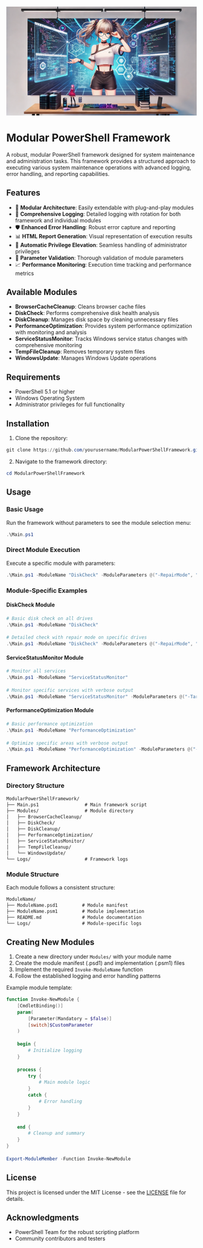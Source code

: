 ![ModularPowerShellFramework Banner](static/img/banner.webp)

# Modular PowerShell Framework

A robust, modular PowerShell framework designed for system maintenance and administration tasks. This framework provides a structured approach to executing various system maintenance operations with advanced logging, error handling, and reporting capabilities.

## Features

- 🔌 **Modular Architecture**: Easily extendable with plug-and-play modules
- 📝 **Comprehensive Logging**: Detailed logging with rotation for both framework and individual modules
- 🛡️ **Enhanced Error Handling**: Robust error capture and reporting
- 📊 **HTML Report Generation**: Visual representation of execution results
- 🔐 **Automatic Privilege Elevation**: Seamless handling of administrator privileges
- 🔄 **Parameter Validation**: Thorough validation of module parameters
- 📈 **Performance Monitoring**: Execution time tracking and performance metrics

## Available Modules

- **BrowserCacheCleanup**: Cleans browser cache files
- **DiskCheck**: Performs comprehensive disk health analysis
- **DiskCleanup**: Manages disk space by cleaning unnecessary files
- **PerformanceOptimization**: Provides system performance optimization with monitoring and analysis
- **ServiceStatusMonitor**: Tracks Windows service status changes with comprehensive monitoring
- **TempFileCleanup**: Removes temporary system files
- **WindowsUpdate**: Manages Windows Update operations

## Requirements

- PowerShell 5.1 or higher
- Windows Operating System
- Administrator privileges for full functionality

## Installation

1. Clone the repository:
```powershell
git clone https://github.com/yourusername/ModularPowerShellFramework.git
```

2. Navigate to the framework directory:
```powershell
cd ModularPowerShellFramework
```

## Usage

### Basic Usage

Run the framework without parameters to see the module selection menu:
```powershell
.\Main.ps1
```

### Direct Module Execution

Execute a specific module with parameters:
```powershell
.\Main.ps1 -ModuleName "DiskCheck" -ModuleParameters @("-RepairMode", "-VerboseOutput")
```

### Module-Specific Examples

#### DiskCheck Module
```powershell
# Basic disk check on all drives
.\Main.ps1 -ModuleName "DiskCheck"

# Detailed check with repair mode on specific drives
.\Main.ps1 -ModuleName "DiskCheck" -ModuleParameters @("-RepairMode", "-VerboseOutput", "-TargetDrives", "C:", "D:")
```

#### ServiceStatusMonitor Module
```powershell
# Monitor all services
.\Main.ps1 -ModuleName "ServiceStatusMonitor"

# Monitor specific services with verbose output
.\Main.ps1 -ModuleName "ServiceStatusMonitor" -ModuleParameters @("-TargetServices", "wuauserv,spooler", "-VerboseOutput")
```

#### PerformanceOptimization Module
```powershell
# Basic performance optimization
.\Main.ps1 -ModuleName "PerformanceOptimization"

# Optimize specific areas with verbose output
.\Main.ps1 -ModuleName "PerformanceOptimization" -ModuleParameters @("-Areas", "CPU,Memory,Network", "-VerboseOutput")
```

## Framework Architecture

### Directory Structure
```
ModularPowerShellFramework/
├── Main.ps1                 # Main framework script
├── Modules/                 # Module directory
│   ├── BrowserCacheCleanup/
│   ├── DiskCheck/
│   ├── DiskCleanup/
│   ├── PerformanceOptimization/
│   ├── ServiceStatusMonitor/
│   ├── TempFileCleanup/
│   └── WindowsUpdate/
└── Logs/                    # Framework logs
```

### Module Structure
Each module follows a consistent structure:
```
ModuleName/
├── ModuleName.psd1         # Module manifest
├── ModuleName.psm1         # Module implementation
├── README.md               # Module documentation
└── Logs/                   # Module-specific logs
```

## Creating New Modules

1. Create a new directory under `Modules/` with your module name
2. Create the module manifest (.psd1) and implementation (.psm1) files
3. Implement the required `Invoke-ModuleName` function
4. Follow the established logging and error handling patterns

Example module template:
```powershell
function Invoke-NewModule {
    [CmdletBinding()]
    param(
        [Parameter(Mandatory = $false)]
        [switch]$CustomParameter
    )

    begin {
        # Initialize logging
    }

    process {
        try {
            # Main module logic
        }
        catch {
            # Error handling
        }
    }

    end {
        # Cleanup and summary
    }
}

Export-ModuleMember -Function Invoke-NewModule
```

## License

This project is licensed under the MIT License - see the [LICENSE](LICENSE) file for details.

## Acknowledgments

- PowerShell Team for the robust scripting platform
- Community contributors and testers
